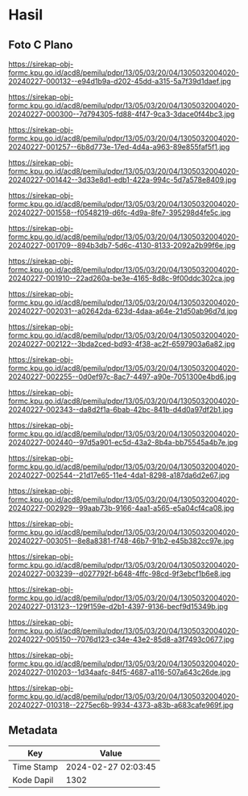 # Hasil

## Foto C Plano

https://sirekap-obj-formc.kpu.go.id/acd8/pemilu/pdpr/13/05/03/20/04/1305032004020-20240227-000132--e94d1b9a-d202-45dd-a315-5a7f39d1daef.jpg

https://sirekap-obj-formc.kpu.go.id/acd8/pemilu/pdpr/13/05/03/20/04/1305032004020-20240227-000300--7d794305-fd88-4f47-9ca3-3dace0f44bc3.jpg

https://sirekap-obj-formc.kpu.go.id/acd8/pemilu/pdpr/13/05/03/20/04/1305032004020-20240227-001257--6b8d773e-17ed-4d4a-a963-89e855faf5f1.jpg

https://sirekap-obj-formc.kpu.go.id/acd8/pemilu/pdpr/13/05/03/20/04/1305032004020-20240227-001442--3d33e8d1-edb1-422a-994c-5d7a578e8409.jpg

https://sirekap-obj-formc.kpu.go.id/acd8/pemilu/pdpr/13/05/03/20/04/1305032004020-20240227-001558--f0548219-d6fc-4d9a-8fe7-395298d4fe5c.jpg

https://sirekap-obj-formc.kpu.go.id/acd8/pemilu/pdpr/13/05/03/20/04/1305032004020-20240227-001709--894b3db7-5d6c-4130-8133-2092a2b99f6e.jpg

https://sirekap-obj-formc.kpu.go.id/acd8/pemilu/pdpr/13/05/03/20/04/1305032004020-20240227-001910--22ad260a-be3e-4165-8d8c-9f00ddc302ca.jpg

https://sirekap-obj-formc.kpu.go.id/acd8/pemilu/pdpr/13/05/03/20/04/1305032004020-20240227-002031--a02642da-623d-4daa-a64e-21d50ab96d7d.jpg

https://sirekap-obj-formc.kpu.go.id/acd8/pemilu/pdpr/13/05/03/20/04/1305032004020-20240227-002122--3bda2ced-bd93-4f38-ac2f-6597903a6a82.jpg

https://sirekap-obj-formc.kpu.go.id/acd8/pemilu/pdpr/13/05/03/20/04/1305032004020-20240227-002255--0d0ef97c-8ac7-4497-a90e-7051300e4bd6.jpg

https://sirekap-obj-formc.kpu.go.id/acd8/pemilu/pdpr/13/05/03/20/04/1305032004020-20240227-002343--da8d2f1a-6bab-42bc-841b-d4d0a97df2b1.jpg

https://sirekap-obj-formc.kpu.go.id/acd8/pemilu/pdpr/13/05/03/20/04/1305032004020-20240227-002440--97d5a901-ec5d-43a2-8b4a-bb75545a4b7e.jpg

https://sirekap-obj-formc.kpu.go.id/acd8/pemilu/pdpr/13/05/03/20/04/1305032004020-20240227-002544--21d17e65-11e4-4da1-8298-a187da6d2e67.jpg

https://sirekap-obj-formc.kpu.go.id/acd8/pemilu/pdpr/13/05/03/20/04/1305032004020-20240227-002929--99aab73b-9166-4aa1-a565-e5a04cf4ca08.jpg

https://sirekap-obj-formc.kpu.go.id/acd8/pemilu/pdpr/13/05/03/20/04/1305032004020-20240227-003051--8e8a8381-f748-46b7-91b2-e45b382cc97e.jpg

https://sirekap-obj-formc.kpu.go.id/acd8/pemilu/pdpr/13/05/03/20/04/1305032004020-20240227-003239--d027792f-b648-4ffc-98cd-9f3ebcf1b6e8.jpg

https://sirekap-obj-formc.kpu.go.id/acd8/pemilu/pdpr/13/05/03/20/04/1305032004020-20240227-013123--129f159e-d2b1-4397-9136-becf9d15349b.jpg

https://sirekap-obj-formc.kpu.go.id/acd8/pemilu/pdpr/13/05/03/20/04/1305032004020-20240227-005150--7076d123-c34e-43e2-85d8-a3f7493c0677.jpg

https://sirekap-obj-formc.kpu.go.id/acd8/pemilu/pdpr/13/05/03/20/04/1305032004020-20240227-010203--1d34aafc-84f5-4687-a116-507a643c26de.jpg

https://sirekap-obj-formc.kpu.go.id/acd8/pemilu/pdpr/13/05/03/20/04/1305032004020-20240227-010318--2275ec6b-9934-4373-a83b-a683cafe969f.jpg


## Metadata

| Key        | Value               |
| ---------- | ------------------- |
| Time Stamp | 2024-02-27 02:03:45 |
| Kode Dapil | 1302                |



